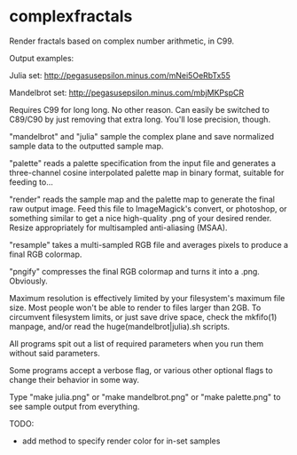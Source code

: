 complexfractals
===============

Render fractals based on complex number arithmetic, in C99.

Output examples:

Julia set: http://pegasusepsilon.minus.com/mNei5OeRbTx55

Mandelbrot set: http://pegasusepsilon.minus.com/mbjMKPspCR

Requires C99 for long long. No other reason. Can easily be switched to
C89/C90 by just removing that extra long. You'll lose precision, though.

"mandelbrot" and "julia" sample the complex plane and save normalized 
	sample data to the outputted sample map.

"palette" reads a palette specification from the input file and generates a
	three-channel cosine interpolated palette map in binary format,
	suitable for feeding to...

"render" reads the sample map and the palette map to generate the final raw
	output image. Feed this file to ImageMagick's convert, or 
	photoshop, or something similar to get a nice high-quality .png 
	of your desired render. Resize appropriately for multisampled
	anti-aliasing (MSAA).

"resample" takes a multi-sampled RGB file and averages pixels to produce
	a final RGB colormap.

"pngify" compresses the final RGB colormap and turns it into a .png.
	Obviously.

Maximum resolution is effectively limited by your filesystem's maximum file
size. Most people won't be able to render to files larger than 2GB. To
circumvent filesystem limits, or just save drive space, check the mkfifo(1)
manpage, and/or read the huge(mandelbrot|julia).sh scripts.

All programs spit out a list of required parameters when you run them without
said parameters.

Some programs accept a verbose flag, or various other optional flags to
change their behavior in some way.

Type "make julia.png" or "make mandelbrot.png" or "make palette.png" to see
sample output from everything.

TODO:
* add method to specify render color for in-set samples

